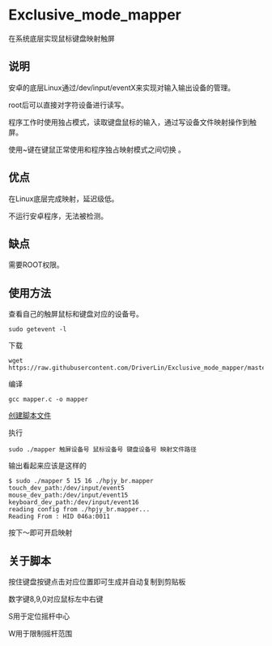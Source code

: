# Exclusive_mode_mapper
在系统底层实现鼠标键盘映射触屏
## 说明
安卓的底层Linux通过/dev/input/eventX来实现对输入输出设备的管理。

root后可以直接对字符设备进行读写。

程序工作时使用独占模式，读取键盘鼠标的输入，通过写设备文件映射操作到触屏。

使用~键在键鼠正常使用和程序独占映射模式之间切换 。

## 优点
在Linux底层完成映射，延迟级低。

不运行安卓程序，无法被检测。
## 缺点
需要ROOT权限。
## 使用方法
查看自己的触屏鼠标和键盘对应的设备号。
```
sudo getevent -l
```

下载
```
wget https://raw.githubusercontent.com/DriverLin/Exclusive_mode_mapper/master/src/mapper.c
```
编译
```
gcc mapper.c -o mapper
```

[创建脚本文件](https://driverlin.github.io/Exclusive_mode_mapper/)

执行
```
sudo ./mapper 触屏设备号 鼠标设备号 键盘设备号 映射文件路径
```
输出看起来应该是这样的
``` 
$ sudo ./mapper 5 15 16 ./hpjy_br.mapper
touch_dev_path:/dev/input/event5
mouse_dev_path:/dev/input/event15
keyboard_dev_path:/dev/input/event16
reading config from ./hpjy_br.mapper...
Reading From : HID 046a:0011
```
按下～即可开启映射

## 关于脚本
按住键盘按键点击对应位置即可生成并自动复制到剪贴板

数字键8,9,0对应鼠标左中右键

S用于定位摇杆中心

W用于限制摇杆范围

